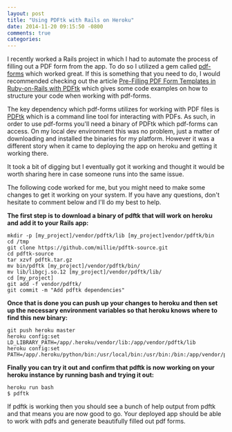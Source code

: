 ```yaml
---
layout: post
title: "Using PDFtk with Rails on Heroku"
date: 2014-11-20 09:15:50 -0800
comments: true
categories: 
---
```


I recently worked a Rails project in which I had to automate the process of filling
out a PDF form from the app. To do so I utilized a gem called
[pdf-forms](https://github.com/jkraemer/pdf-forms) which worked great. If this is something
that you need to do, I would recommended checking out the article [Pre-Filling PDF Form Templates in Ruby-on-Rails with PDFtk](http://adamalbrecht.com/2014/01/31/pre-filling-pdf-form-templates-in-ruby-on-rails-with-pdftk/) which
gives some code examples on how to structure your code when working with pdf-forms.

The key dependency which pdf-forms utilizes for working with PDF files is [PDFtk](https://www.pdflabs.com/tools/pdftk-server/)
which is a command line tool for interacting with PDFs. As such, in order to use pdf-forms you'll
need a binary of PDFtk which pdf-forms can access. On my local dev environment this was no problem, just a matter
of downloading and installed the binaries for my platform. However it was a different story when it came to deploying the app on 
heroku and getting it working there.

It took a bit of digging but I eventually got it working and thought it would be worth sharing here
in case someone runs into the same issue.

<!-- more -->

The following code worked for me, but you might need to make some changes to get it working on 
your system. If you have any questions, don't hesitate to comment below and I'll do my best to help. 

**The first step is to download a binary of pdftk that will work on heroku and add it to your
Rails app:**

```
mkdir -p [my_project]/vendor/pdftk/lib [my_project]vendor/pdftk/bin
cd /tmp
git clone https://github.com/millie/pdftk-source.git
cd pdftk-source
tar xzvf pdftk.tar.gz
mv bin/pdftk [my_project]/vendor/pdftk/bin/
mv lib/libgcj.so.12 [my_project]/vendor/pdftk/lib/
cd [my_project]
git add -f vendor/pdftk/
git commit -m "Add pdftk dependencies"
```

**Once that is done you can push up your changes to heroku and then set up the necessary
environment variables so that heroku knows where to find this new binary:**

```
git push heroku master
heroku config:set LD_LIBRARY_PATH=/app/.heroku/vendor/lib:/app/vendor/pdftk/lib
heroku config:set PATH=/app/.heroku/python/bin:/usr/local/bin:/usr/bin:/bin:/app/vendor/pdftk/bin
```

**Finally you can try it out and confirm that pdftk is now working on your heroku instance by running
bash and trying it out:**

```
heroku run bash
$ pdftk
```

If pdftk is working then you should see a bunch of help output from pdftk and that means you are now good
to go. Your deployed app should be able to work with pdfs and generate beautifully filled out pdf forms.